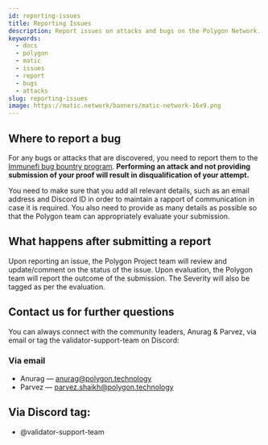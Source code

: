 ```yaml
---
id: reporting-issues
title: Reporting Issues
description: Report issues on attacks and bugs on the Polygon Network.
keywords:
  - docs
  - polygon
  - matic
  - issues
  - report
  - bugs
  - attacks
slug: reporting-issues
image: https://matic.network/banners/matic-network-16x9.png
---
```


## Where to report a bug

For any bugs or attacks that are discovered, you need to report them to the [Immunefi bug bountry program](https://immunefi.com/bounty/polygon/). **Performing an attack and not providing submission of your proof will result in disqualification of your attempt.**

You need to make sure that you add all relevant details, such as an email address and Discord ID in order to maintain a rapport of communication in case it is required. You also need to provide as many details as possible so that the Polygon team can appropriately evaluate your submission.

## What happens after submitting a report

Upon reporting an issue, the Polygon Project team will review and update/comment on the status of the issue. Upon evaluation, the Polygon team will report the outcome of the submission. The Severity will also be tagged as per the evaluation.

## Contact us for further questions

You can always connect with the community leaders, Anurag & Parvez, via email or tag the validator-support-team on Discord:

### Via email

* Anurag — anurag@polygon.technology
* Parvez — parvez.shaikh@polygon.technology

## Via Discord tag:

* @validator-support-team
